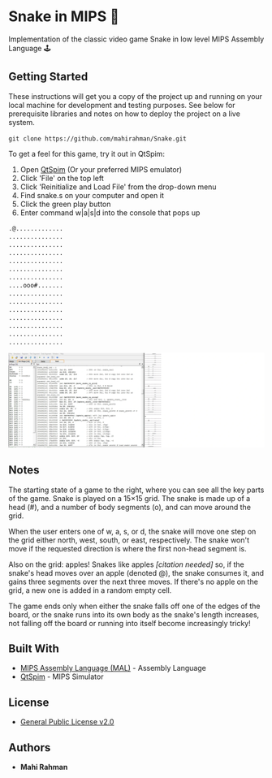 # Snake in MIPS 🐍

Implementation of the classic video game Snake in low level MIPS Assembly Language 🕹️

## Getting Started

These instructions will get you a copy of the project up and running on your local machine for development and testing purposes. See below for prerequisite libraries and notes on how to deploy the project on a live system.

`git clone https://github.com/mahirahman/Snake.git`

To get a feel for this game, try it out in QtSpim:

1. Open [QtSpim]([http://spimsimulator.sourceforge.net](https://sourceforge.net/projects/spimsimulator)) (Or your preferred MIPS emulator)
2. Click 'File' on the top left
3. Click 'Reinitialize and Load File' from the drop-down menu
4. Find snake.s on your computer and open it
5. Click the green play button
6. Enter command w|a|s|d into the console that pops up

```
.@.............
...............
...............
...............
...............
...............
...............
....ooo#.......
...............
...............
...............
...............
...............
...............
...............
```

![Image](thumbnail.webp)

## Notes

The starting state of a game to the right, where you can see all the key parts of the game. Snake is played on a 15×15 grid. The snake is made up of a head (#), and a number of body segments (o), and can move around the grid.

When the user enters one of w, a, s, or d, the snake will move one step on the grid either north, west, south, or east, respectively. The snake won't move if the requested direction is where the first non-head segment is.

Also on the grid: apples! Snakes like apples *[citation needed]* so, if the snake's head moves over an apple (denoted @), the snake consumes it, and gains three segments over the next three moves. If there's no apple on the grid, a new one is added in a random empty cell.

The game ends only when either the snake falls off one of the edges of the board, or the snake runs into its own body as the snake's length increases, not falling off the board or running into itself become increasingly tricky!

## Built With

* [MIPS Assembly Language (MAL)](https://www.cse.unsw.edu.au/~cs1521/18s2/notes/C/notes.html) - Assembly Language
* [QtSpim](http://spimsimulator.sourceforge.net) - MIPS Simulator

## License

* [General Public License v2.0](https://github.com/mahirahman/snake/blob/master/LICENSE)

## Authors

* **Mahi Rahman**
